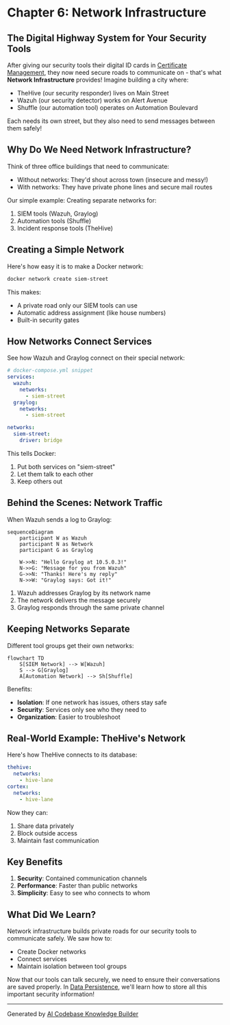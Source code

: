# Chapter 6: Network Infrastructure

## The Digital Highway System for Your Security Tools

After giving our security tools their digital ID cards in [Certificate Management](05_certificate_management_.md), they now need secure roads to communicate on - that's what **Network Infrastructure** provides! Imagine building a city where:

- TheHive (our security responder) lives on Main Street
- Wazuh (our security detector) works on Alert Avenue
- Shuffle (our automation tool) operates on Automation Boulevard

Each needs its own street, but they also need to send messages between them safely!

## Why Do We Need Network Infrastructure?

Think of three office buildings that need to communicate:
- Without networks: They'd shout across town (insecure and messy!)
- With networks: They have private phone lines and secure mail routes

Our simple example: Creating separate networks for:
1. SIEM tools (Wazuh, Graylog)
2. Automation tools (Shuffle)
3. Incident response tools (TheHive)

## Creating a Simple Network

Here's how easy it is to make a Docker network:

```bash
docker network create siem-street
```

This makes:
- A private road only our SIEM tools can use
- Automatic address assignment (like house numbers)
- Built-in security gates

## How Networks Connect Services

See how Wazuh and Graylog connect on their special network:

```yaml
# docker-compose.yml snippet
services:
  wazuh:
    networks:
      - siem-street
  graylog:
    networks:
      - siem-street

networks:
  siem-street:
    driver: bridge
```

This tells Docker:
1. Put both services on "siem-street"
2. Let them talk to each other
3. Keep others out

## Behind the Scenes: Network Traffic

When Wazuh sends a log to Graylog:

```mermaid
sequenceDiagram
    participant W as Wazuh
    participant N as Network
    participant G as Graylog
    
    W->>N: "Hello Graylog at 10.5.0.3!"
    N->>G: "Message for you from Wazuh"
    G->>N: "Thanks! Here's my reply"
    N->>W: "Graylog says: Got it!"
```

1. Wazuh addresses Graylog by its network name
2. The network delivers the message securely
3. Graylog responds through the same private channel

## Keeping Networks Separate

Different tool groups get their own networks:

```mermaid
flowchart TD
    S[SIEM Network] --> W[Wazuh]
    S --> G[Graylog]
    A[Automation Network] --> Sh[Shuffle]
```

Benefits:
- **Isolation**: If one network has issues, others stay safe
- **Security**: Services only see who they need to
- **Organization**: Easier to troubleshoot

## Real-World Example: TheHive's Network

Here's how TheHive connects to its database:

```yaml
thehive:
  networks:
    - hive-lane
cortex:
  networks:
    - hive-lane
```

Now they can:
1. Share data privately
2. Block outside access
3. Maintain fast communication

## Key Benefits

1. **Security**: Contained communication channels
2. **Performance**: Faster than public networks
3. **Simplicity**: Easy to see who connects to whom

## What Did We Learn?

Network infrastructure builds private roads for our security tools to communicate safely. We saw how to:
- Create Docker networks
- Connect services
- Maintain isolation between tool groups

Now that our tools can talk securely, we need to ensure their conversations are saved properly. In [Data Persistence](07_data_persistence_.md), we'll learn how to store all this important security information!

---

Generated by [AI Codebase Knowledge Builder](https://github.com/The-Pocket/Tutorial-Codebase-Knowledge)